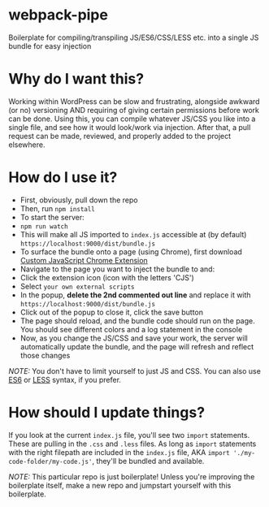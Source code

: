 # webpack-pipe
Boilerplate for compiling/transpiling JS/ES6/CSS/LESS etc. into a single JS bundle for easy injection

# Why do I want this?
Working within WordPress can be slow and frustrating, alongside awkward (or no) versioning AND requiring of giving certain permissions before work can be done. Using this, you can compile whatever JS/CSS you like into a single file, and see how it would look/work via injection. After that, a pull request can be made, reviewed, and properly added to the project elsewhere.

# How do I use it?
- First, obviously, pull down the repo
- Then, run `npm install`
- To start the server:
- `npm run watch`
- This will make all JS imported to `index.js` accessible at (by default) `https://localhost:9000/dist/bundle.js`
- To surface the bundle onto a page (using Chrome), first download [Custom JavaScript Chrome Extension](https://chrome.google.com/webstore/detail/custom-javascript-for-web/poakhlngfciodnhlhhgnaaelnpjljija?hl=en)
- Navigate to the page you want to inject the bundle to and:
- Click the extension icon (icon with the letters 'CJS')
- Select `your own external scripts`
- In the popup, **delete the 2nd commented out line** and replace it with `https://localhost:9000/dist/bundle.js`
- Click out of the popup to close it, click the save button
- The page should reload, and the bundle code should run on the page. You should see different colors and a log statement in the console
- Now, as you change the JS/CSS and save your work, the server will automatically update the bundle, and the page will refresh and reflect those changes

_NOTE:_ You don't have to limit yourself to just JS and CSS. You can also use [ES6](http://es6-features.org/) or [LESS](http://lesscss.org/) syntax, if you prefer.

# How should I update things?
If you look at the current `index.js` file, you'll see two `import` statements. These are pulling in the `.css` and `.less` files. As long as `import` statements with the right filepath are included in the `index.js` file, AKA `import './my-code-folder/my-code.js'`, they'll be bundled and available.

_NOTE:_ This particular repo is just boilerplate! Unless you're improving the boilerplate itself, make a new repo and jumpstart yourself with this boilerplate.
